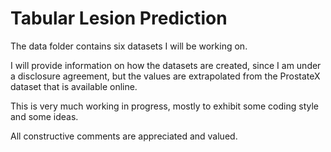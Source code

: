 # Tabular Lesion Prediction

The data folder contains six datasets I will be working on.

I will provide information on how the datasets are created, since I am under a disclosure agreement,
but the values are extrapolated from the ProstateX dataset that is available online.

This is very much working in progress, mostly to exhibit some coding style and some ideas.

All constructive comments are appreciated and valued.